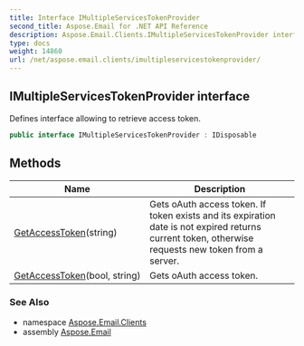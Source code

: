 ```yaml
---
title: Interface IMultipleServicesTokenProvider
second_title: Aspose.Email for .NET API Reference
description: Aspose.Email.Clients.IMultipleServicesTokenProvider interface. Defines interface allowing to retrieve access token
type: docs
weight: 14860
url: /net/aspose.email.clients/imultipleservicestokenprovider/
---
```

## IMultipleServicesTokenProvider interface

Defines interface allowing to retrieve access token.

```csharp
public interface IMultipleServicesTokenProvider : IDisposable
```

## Methods

| Name | Description |
| --- | --- |
| [GetAccessToken](../../aspose.email.clients/imultipleservicestokenprovider/getaccesstoken/#getaccesstoken_1)(string) | Gets oAuth access token. If token exists and its expiration date is not expired returns current token, otherwise requests new token from a server. |
| [GetAccessToken](../../aspose.email.clients/imultipleservicestokenprovider/getaccesstoken/#getaccesstoken)(bool, string) | Gets oAuth access token. |

### See Also

* namespace [Aspose.Email.Clients](../../aspose.email.clients/)
* assembly [Aspose.Email](../../)



